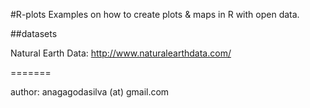 #R-plots
Examples on how to create plots & maps in R with open data.

##datasets

Natural Earth Data: http://www.naturalearthdata.com/

=======

author: anagagodasilva (at) gmail.com
